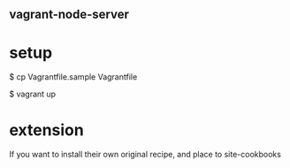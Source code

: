 vagrant-node-server
---

# setup

  $ cp Vagrantfile.sample Vagrantfile

  $ vagrant up



# extension

If you want to install their own original recipe, and place to site-cookbooks

